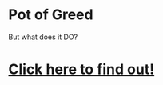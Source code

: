 # Pot of Greed
But what does it DO?

# [Click here to find out!](https://greg-kennedy.github.io/PotOfGreed/)

